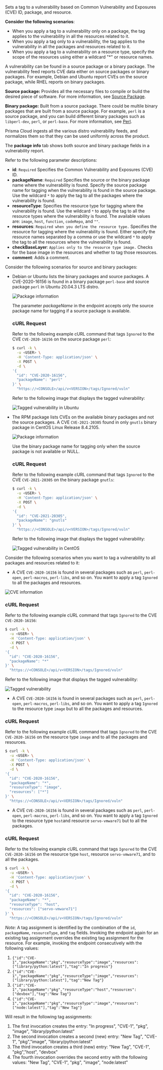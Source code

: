 Sets a tag to a vulnerability based on Common Vulnerability and Exposures (CVE) ID, package, and resource.

**Consider the following scenarios**: 
  - When you apply a tag to a vulnerability only on a package, the tag applies to the vulnerability in all the resources related to it.
  - When you apply a tag only to a vulnerability, the tag applies to the vulnerability in all the packages and resources related to it.
  - When you apply a tag to a vulnerability on a resource type, specify the scope of the resources using either a wildcard "*" or resource names.
  
A vulnerability can be found in a source package or a binary package. 
The vulnerability feed reports CVE data either on source packages or binary packages. 
For example, Debian and Ubuntu report CVEs on the source package, while RHEL reports on binary packages. 

**Source package:** Provides all the necessary files to compile or build the desired piece of software. For more information, see [Source Package](https://wiki.debian.org/Packaging/SourcePackage).

**Binary package:** Built from a source package. There could be multile binary packages that are built from a source package. 
For example, `perl` is a source package, and you can build different binary packages such as `libperl-dev`, `perl`, or `perl-base`. For more information, see [Perl](https://packages.ubuntu.com/source/focal/perl).

Prisma Cloud ingests all the various distro vulnerability feeds, and normalizes them so that they can be used uniformly across the product. 

The **package info** tab shows both source and binary package fields in a vulnerability report.

Refer to the following parameter descriptions:
- **id**: `Required` Specifies the Common Vulnerability and Exposures (CVE) ID.
- **packageName**: `Required` Specifies the source or the binary package name where the vulnerability is found. 
Specify the source package name for tagging when the vulnerability is found in the source package.
Use the wildcard `*` to apply the tag to all the packages where the vulnerability is found.
- **resourceType**: Specifies the resource type for tagging where the vulnerability is found. 
Use the wildcard `*` to apply the tag to all the resource types where the vulnerability is found.
The available values are: `image`, `host`, `function`, `codeRepo`, and `""`.
- **resources**: `Required when you define the resource type.` Specifies the resource for tagging where the vulnerability is found. 
Either specify the resource names separated by a comma or use the wildcard `*` to apply the tag to all the resources where the vulnerability is found.
- **checkBaseLayer**: `Applies only to the resource type image.` Checks for the base image in the resources and whether to tag those resources.
- **comment**: Adds a comment.

Consider the following scenarios for source and binary packages:

- Debian or Ubuntu lists the binary packages and source packages. 
  A CVE-2020-16156 is found in a binary package `perl-base` and source package `perl` in Ubuntu 20.04.3 LTS distro.

  ![Package information](https://cdn.twistlock.com/docs/api/Ubuntu-Vuln-Bin-Package-Info.png)

  The parameter *packageName* in the endpoint accepts only the source package name for tagging if a source package is available.

  ### cURL Request

  Refer to the following example cURL command that tags `Ignored` to the CVE `CVE-2020-16156` on the source package `perl`:

  ```bash
  $ curl -k \
    -u <USER> \
    -H 'Content-Type: application/json' \
    -X POST \
    -d \
  '{
    "id": "CVE-2020-16156",
    "packageName": "perl"
  }' \
    "https://<CONSOLE>/api/v<VERSION>/tags/Ignored/vuln"
  ```
  Refer to the following image that displays the tagged vulnerability:

  ![Tagged vulnerability in Ubuntu](https://cdn.twistlock.com/docs/api/Ubuntu-Vuln-Bin-Package-CVE-tagged-Ignored-Vuln.png)

- The RPM package lists CVEs on the available binary packages and not the source packages. 
  A CVE `CVE-2021-20305` found in only `gnutls` binary package in CentOS Linux Release 8.4.2105.

  ![Package information](https://cdn.twistlock.com/docs/api/CentOS-Vuln-Bin-Package-Info.png)

  Use the binary package name for tagging only when the source package is not available or NULL.

  ### cURL Request

  Refer to the following example cURL command that tags `Ignored` to the CVE `CVE-2021-20305` on the binary package `gnutls`:

  ```bash
  $ curl -k \
    -u <USER> \
    -H 'Content-Type: application/json' \
    -X POST \
    -d \
  '{
    "id": "CVE-2021-20305",
    "packageName": "gnutls"
  }' \
    "https://<CONSOLE>/api/v<VERSION>/tags/Ignored/vuln"
  ```
  Refer to the following image that displays the tagged vulnerability:
  
  ![Tagged vulnerability in CentOS](https://cdn.twistlock.com/docs/api/CentOS-Vuln-Bin-Package-CVE-tagged-Ignored-Vuln.png)

Consider the following scenarios when you want to tag a vulnerability to all packages and resources related to it:

- A CVE `CVE-2020-16156` is found in several packages such as `perl`, `perl-open`, `perl-macros`, `perl-libs`, and so on. You want to apply a tag `Ignored` to all the packages and resources.
 
 ![CVE information](https://cdn.twistlock.com/docs/api/Tagging-Only-Vulnerability.png)
 
  ### cURL Request

  Refer to the following example cURL command that tags `Ignored` to the CVE `CVE-2020-16156`:

  ```bash
  $ curl -k \
    -u <USER> \
    -H 'Content-Type: application/json' \
    -X POST \
    -d \
  '{
    "id": "CVE-2020-16156",
    "packageName": "*"
  }' \
    "https://<CONSOLE>/api/v<VERSION>/tags/Ignored/vuln"
  ```
  Refer to the following image that displays the tagged vulnerability:
  
  ![Tagged vulnerability](https://cdn.twistlock.com/docs/api/Tagged-Vulnerability.png)

- A CVE `CVE-2020-16156` is found in several packages such as `perl`, `perl-open`, `perl-macros`, `perl-libs`, and so on. You want to apply a tag `Ignored` to the resource type `image` but to all the packages and resources.

### cURL Request

  Refer to the following example cURL command that tags `Ignored` to the CVE `CVE-2020-16156` on the resource type `image` and to all the packages and resources.

  ```bash
  $ curl -k \
    -u <USER> \
    -H 'Content-Type: application/json' \
    -X POST \
    -d \
  '{
    "id": "CVE-2020-16156",
    "packageName": "*",
    "resourceType": "image",
    "resources": ["*"]
  }' \
    "https://<CONSOLE>/api/v<VERSION>/tags/Ignored/vuln"
  ```
- A CVE `CVE-2020-16156` is found in several packages such as `perl`, `perl-open`, `perl-macros`, `perl-libs`, and so on. You want to apply a tag `Ignored` to the resource type `host`and resource `servo-vmware71` but to all the packages.

### cURL Request

  Refer to the following example cURL command that tags `Ignored` to the CVE `CVE-2020-16156` on the resource type `host`, resource `servo-vmware71`, and to all the packages.

  ```bash
  $ curl -k \
    -u <USER> \
    -H 'Content-Type: application/json' \
    -X POST \
    -d \
  '{
    "id": "CVE-2020-16156",
    "packageName": "*",
    "resourceType": "host",
    "resources": ["servo-vmware71"]
  }' \
    "https://<CONSOLE>/api/v<VERSION>/tags/Ignored/vuln"
  ```

*Note:* A tag assignment is identified by the combination of the `id`, `packageName`, `resourceType`, and `tag` fields. Invoking the endpoint again for an existing tag assignment overrides the existing tag assignment for the resource. For example, invoking the endpoint consecutively with the following values:
1. `{"id":"CVE-1","packageName":"pkg","resourceType":"image","resources":["library/python:latest"],"tag":"In progress"}`
2. `{"id":"CVE-1","packageName":"pkg","resourceType":"image","resources":["library/python:latest"],"tag":"New Tag"}`
3. `{"id":"CVE-1","packageName":"pkg","resourceType":"host","resources":["devbox"],"tag":"New Tag"}`
4. `{"id":"CVE-1","packageName":"pkg","resourceType":"image","resources":["node:latest"],"tag":"New Tag"}`


Will result in the following tag assignments:
1. The first invocation creates the entry: "In progress", "CVE-1", "pkg", "image", "library/python:latest"
2. The second invocation creates a second (new) entry: "New Tag", "CVE-1", "pkg","image", "library/python:latest"
3. The third invocation creates a third (new) entry: "New Tag", "CVE-1", "pkg","host", "devbox"
4. The fourth invocation overrides the second entry with the following values: "New Tag", "CVE-1", "pkg", "image", "node:latest"


